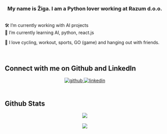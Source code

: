 ### <div align="center">My name is Žiga. I am a Python lover working at Razum d.o.o.</div>  
  
<br/>  


<div>
    🛠️ I’m currently working with AI projects
</div>
🌱 I’m currently learning AI, python, react.js
  

🏐 I love cycling, workout, sports, GO (game) and hanging out with friends.
  

<br/>  


## Connect with me on Github and LinkedIn  
<div align="center">
<a href="https://github.com/ziga12341" target="_blank">
<img src=https://img.shields.io/badge/github-%2324292e.svg?&style=for-the-badge&logo=github&logoColor=white alt=github style="margin-bottom: 5px;" />
</a>
<a href="https://linkedin.com/in/zigapregelj" target="_blank">
<img src=https://img.shields.io/badge/linkedin-%231E77B5.svg?&style=for-the-badge&logo=linkedin&logoColor=white alt=linkedin style="margin-bottom: 5px;" />
</a>
</div>  
  

<br/>  

## Github Stats  
<div align="center"><img src="https://github-readme-stats.vercel.app/api?username=ziga12341&show_icons=true&count_private=true&hide_border=true" align="center" /></div>  

<br/>   

<div align="center">
<img src="https://komarev.com/ghpvc/?username=ziga12341&&color=c035c4&style=flat-square" align="center" />
</div>  

<br />
